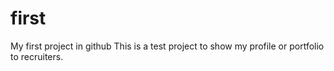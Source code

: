 # first
My first project in github
This is a test project to show my profile or portfolio to recruiters.
